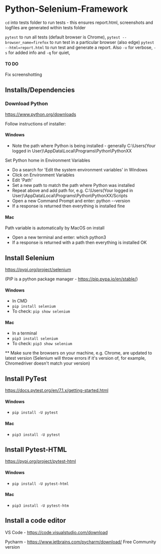 # Python-Selenium-Framework

`cd` into tests folder to run tests - this ensures report.html, screenshots and logfiles are generated within tests folder

`pytest` to run all tests (default browser is Chrome),
`pytest --browser_name=firefox` to run test in a particular browser (also edge)
`pytest --html=report.html` to run test and generate a report.
Also `-v` for verbose, `-s` for added info and `-q` for quiet,

#### TO DO

Fix screenshotting

## Installs/Dependencies

### Download Python

https://www.python.org/downloads

Follow instructions of installer:

#### Windows

- Note the path where Python is being installed - generally C:\Users\(Your logged in User)\AppData\Local\Programs\Python\PythonXX

Set Python home in Environment Variables

- Do a search for 'Edit the system environment variables' in Windows
- Click on Environment Variables
- Edit 'Path'
- Set a new path to match the path where Python was installed
- Repeat above and add path for, e.g. C:\Users\(Your logged in User)\AppData\Local\Programs\Python\PythonXX/Scripts
- Open a new Command Prompt and enter: python --version
- If a response is returned then everything is installed fine

#### Mac

Path variable is automatically by MacOS on install

- Open a new terminal and enter: which python3
- If a response is returned with a path then everything is installed OK

## Install Selenium

https://pypi.org/project/selenium

(PIP is a python package manager - https://pip.pypa.io/en/stable/)

#### Windows

- In CMD
- `pip install selenium`
- To check: `pip show selenium`

#### Mac

- In a terminal
- `pip3 install selenium`
- To check: `pip3 show selenium`

\*\* Make sure the browsers on your machine, e.g. Chrome, are updated to latest version (Selenium will throw errors if it's version of, for example, Chromedriver doesn't match your version)

## Install PyTest

https://docs.pytest.org/en/7.1.x/getting-started.html

#### Windows

- `pip install -U pytest`

#### Mac

- `pip3 install -U pytest`

## Install Pytest-HTML

https://pypi.org/project/pytest-html

#### Windows

- `pip install -U pytest-html`

#### Mac

- `pip3 install -U pytest-htm`

## Install a code editor

VS Code - https://code.visualstudio.com/download

Pycharm - https://www.jetbrains.com/pycharm/download/ Free Community version
